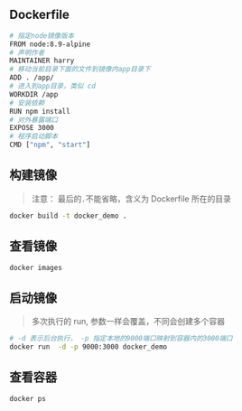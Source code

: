 ## Dockerfile

```bash
# 指定node镜像版本
FROM node:8.9-alpine
# 声明作者
MAINTAINER harry
# 移动当前目录下面的文件到镜像内app目录下
ADD . /app/
# 进入到app目录，类似 cd
WORKDIR /app
# 安装依赖
RUN npm install
# 对外暴露端口
EXPOSE 3000
# 程序启动脚本
CMD ["npm", "start"]
```

## 构建镜像

> 注意： 最后的`.`不能省略，含义为 Dockerfile 所在的目录

```bash
docker build -t docker_demo .
```

## 查看镜像

```bash
docker images
```

## 启动镜像

> 多次执行的 run, 参数一样会覆盖，不同会创建多个容器

```bash
# -d 表示后台执行， -p 指定本地的9000端口映射到容器内的3000端口
docker run  -d -p 9000:3000 docker_demo
```

## 查看容器

```bash
docker ps
```
